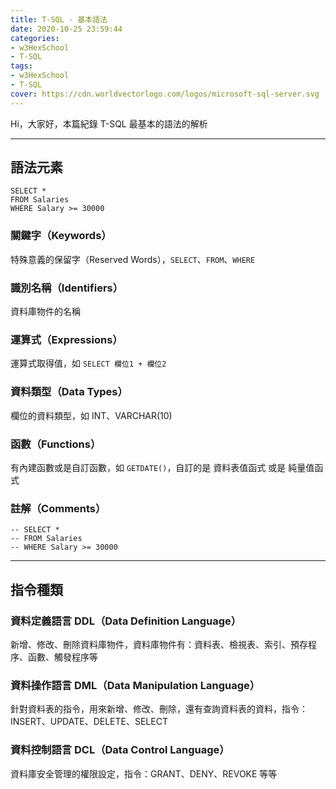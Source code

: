 ```yaml
---
title: T-SQL - 基本語法
date: 2020-10-25 23:59:44
categories:
- w3HexSchool
- T-SQL
tags:
- w3HexSchool
- T-SQL
cover: https://cdn.worldvectorlogo.com/logos/microsoft-sql-server.svg
---
```


Hi，大家好，本篇紀錄 T-SQL 最基本的語法的解析

---

## 語法元素

```sql=
SELECT *
FROM Salaries
WHERE Salary >= 30000
```

### 關鍵字（Keywords）

特殊意義的保留字（Reserved Words），`SELECT`、`FROM`、`WHERE`

### 識別名稱（Identifiers）

資料庫物件的名稱

### 運算式（Expressions）

運算式取得值，如 `SELECT 欄位1 + 欄位2`

### 資料類型（Data Types）

欄位的資料類型，如 INT、VARCHAR(10)

### 函數（Functions）

有內建函數或是自訂函數，如 `GETDATE()`，自訂的是 資料表值函式 或是 純量值函式

### 註解（Comments）

```sql=
-- SELECT *
-- FROM Salaries
-- WHERE Salary >= 30000
```

---

## 指令種類

### 資料定義語言 DDL（Data Definition Language）

新增、修改、刪除資料庫物件，資料庫物件有：資料表、檢視表、索引、預存程序、函數、觸發程序等

### 資料操作語言 DML（Data Manipulation Language）

針對資料表的指令，用來新增、修改、刪除，還有查詢資料表的資料，指令：INSERT、UPDATE、DELETE、SELECT

### 資料控制語言 DCL（Data Control Language）

資料庫安全管理的權限設定，指令：GRANT、DENY、REVOKE 等等
